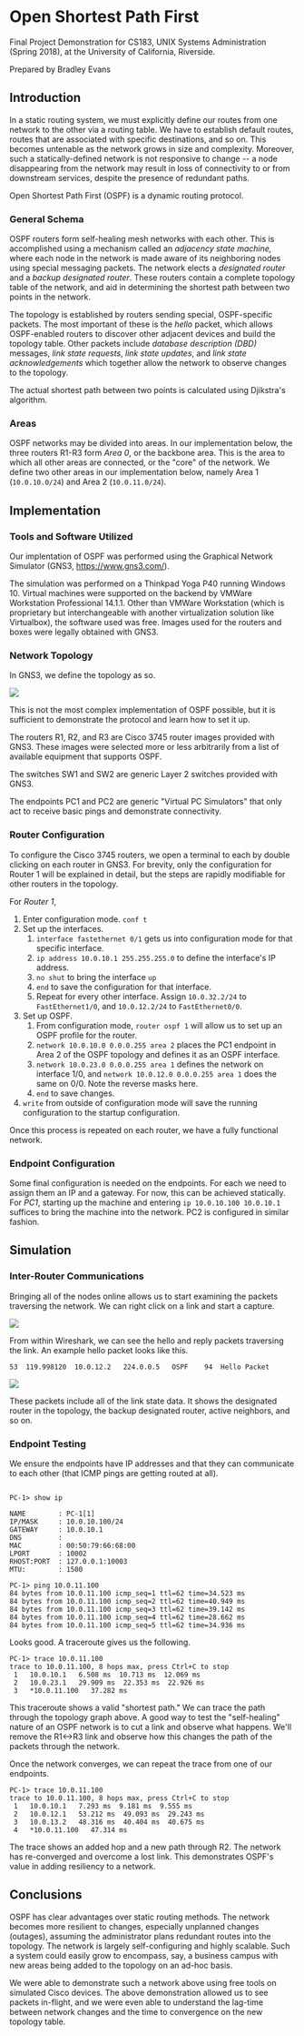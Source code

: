 # Open Shortest Path First

Final Project Demonstration for CS183, UNIX Systems Administration (Spring 2018), at the University of California, Riverside.

Prepared by Bradley Evans

## Introduction ##

In a static routing system, we must explicitly define our routes from one network to the other via a routing table. We have to establish default routes, routes that are associated with specific destinations, and so on. This becomes untenable as the network grows in size and complexity. Moreover, such a statically-defined network is not responsive to change -- a node disappearing from the network may result in loss of connectivity to or from downstream services, despite the presence of redundant paths.

Open Shortest Path First (OSPF) is a dynamic routing protocol. 

### General Schema ###

OSPF routers form self-healing mesh networks with each other. This is accomplished using a mechanism called an _adjacency state machine,_ where each node in the network is made aware of its neighboring nodes using special messaging packets. The network elects a _designated router_ and a _backup designated router_. These routers contain a complete topology table of the network, and aid in determining the shortest path between two points in the network.

The topology is established by routers sending special, OSPF-specific packets. The most important of these is the _hello_ packet, which allows OSPF-enabled routers to discover other adjacent devices and build the topology table. Other packets include _database description (DBD)_ messages, _link state requests_, _link state updates_, and _link state acknowledgements_ which together allow the network to observe changes to the topology.

The actual shortest path between two points is calculated using Djikstra's algorithm.

### Areas ###

OSPF networks may be divided into areas. In our implementation below, the three routers R1-R3 form _Area 0_, or the backbone area. This is the area to which all other areas are connected, or the "core" of the network. We define two other areas in our implementation below, namely Area 1 (`10.0.10.0/24`) and Area 2 (`10.0.11.0/24`).

## Implementation ##

### Tools and Software Utilized ###

Our implentation of OSPF was performed using the Graphical Network Simulator (GNS3, https://www.gns3.com/).

The simulation was performed on a Thinkpad Yoga P40 running Windows 10. Virtual machines were supported on the backend by VMWare Workstation Professional 14.1.1. Other than VMWare Workstation (which is proprietary but interchangeable with another virtualization solution like Virtualbox), the software used was free. Images used for the routers and boxes were legally obtained with GNS3.

### Network Topology ###

In GNS3, we define the topology as so.

![](https://i.imgur.com/YWXTWKt.png)

This is not the most complex implementation of OSPF possible, but it is sufficient to demonstrate the protocol and learn how to set it up.

The routers R1, R2, and R3 are Cisco 3745 router images provided with GNS3. These images were selected more or less arbitrarily from a list of available equipment that supports OSPF. 

The switches SW1 and SW2 are generic Layer 2 switches provided with GNS3.

The endpoints PC1 and PC2 are generic "Virtual PC Simulators" that only act to receive basic pings and demonstrate connectivity.

### Router Configuration ###

To configure the Cisco 3745 routers, we open a terminal to each by double clicking on each router in GNS3. For brevity, only the configuration for Router 1 will be explained in detail, but the steps are rapidly modifiable for other routers in the topology.

For *Router 1*,

1. Enter configuration mode. `conf t`
2. Set up the interfaces.
	1. `interface fastethernet 0/1` gets us into configuration mode for that specific interface.
	2. `ip address 10.0.10.1 255.255.255.0` to define the interface's IP address.
	3. `no shut` to bring the interface `up` 
	4. `end` to save the configuration for that interface.
	5. Repeat for every other interface. Assign `10.0.32.2/24` to `FastEthernet1/0`, and `10.0.12.2/24` to `FastEthernet0/0`.
3. Set up OSPF.
	1. From configuration mode, `router ospf 1` will allow us to set up an OSPF profile for the router.
	2. `network 10.0.10.0 0.0.0.255 area 2` places the PC1 endpoint in Area 2 of the OSPF topology and defines it as an OSPF interface.
	3. `network 10.0.23.0 0.0.0.255 area 1` defines the network on interface 1/0, and `network 10.0.12.0 0.0.0.255 area 1` does the same on 0/0. Note the reverse masks here.
	4. `end` to save changes.
5. `write` from outside of configuration mode will save the running configuration to the startup configuration.

Once this process is repeated on each router, we have a fully functional network.

### Endpoint Configuration ###

Some final configuration is needed on the endpoints. For each we need to assign them an IP and a gateway. For now, this can be achieved statically. For *PC1*, starting up the machine and entering `ip 10.0.10.100 10.0.10.1` suffices to bring the machine into the network. PC2 is configured in similar fashion.

## Simulation ##

### Inter-Router Communications ###

Bringing all of the nodes online allows us to start examining the packets traversing the network. We can right click on a link and start a capture.

![](https://i.imgur.com/Pq6Gsuo.png)

From within Wireshark, we can see the hello and reply packets traversing the link. An example hello packet looks like this.

```
53	119.998120	10.0.12.2	224.0.0.5	OSPF	94	Hello Packet
```

![](https://i.imgur.com/7iMh1yX.png)

These packets include all of the link state data. It shows the designated router in the topology, the backup designated router, active neighbors, and so on. 

### Endpoint Testing ###

We ensure the endpoints have IP addresses and that they can communicate to each other (that ICMP pings are getting routed at all).

```

PC-1> show ip

NAME        : PC-1[1]
IP/MASK     : 10.0.10.100/24
GATEWAY     : 10.0.10.1
DNS         :
MAC         : 00:50:79:66:68:00
LPORT       : 10002
RHOST:PORT  : 127.0.0.1:10003
MTU:        : 1500

PC-1> ping 10.0.11.100
84 bytes from 10.0.11.100 icmp_seq=1 ttl=62 time=34.523 ms
84 bytes from 10.0.11.100 icmp_seq=2 ttl=62 time=40.949 ms
84 bytes from 10.0.11.100 icmp_seq=3 ttl=62 time=39.142 ms
84 bytes from 10.0.11.100 icmp_seq=4 ttl=62 time=28.662 ms
84 bytes from 10.0.11.100 icmp_seq=5 ttl=62 time=34.936 ms
```

Looks good. A traceroute gives us the following.

```
PC-1> trace 10.0.11.100
trace to 10.0.11.100, 8 hops max, press Ctrl+C to stop
 1   10.0.10.1   6.508 ms  10.713 ms  12.069 ms
 2   10.0.23.1   29.909 ms  22.353 ms  22.926 ms
 3   *10.0.11.100   37.282 ms
```

This traceroute shows a valid "shortest path." We can trace the path through the topology graph above. A good way to test the "self-healing" nature of an OSPF network is to cut a link and observe what happens. We'll remove the R1<->R3 link and observe how this changes the path of the packets through the network.

Once the network converges, we can repeat the trace from one of our endpoints.

```
PC-1> trace 10.0.11.100
trace to 10.0.11.100, 8 hops max, press Ctrl+C to stop
 1   10.0.10.1   7.293 ms  9.181 ms  9.555 ms
 2   10.0.12.1   53.212 ms  49.093 ms  29.243 ms
 3   10.0.13.2   48.316 ms  40.404 ms  40.675 ms
 4   *10.0.11.100   47.314 ms
```

The trace shows an added hop and a new path through R2. The network has re-converged and overcome a lost link. This demonstrates OSPF's value in adding resiliency to a network.

## Conclusions ##

OSPF has clear advantages over static routing methods. The network becomes more resilient to changes, especially unplanned changes (outages), assuming the administrator plans redundant routes into the topology. The network is largely self-configuring and highly scalable. Such a system could easily grow to encompass, say, a business campus with new areas being added to the topology on an ad-hoc basis.

We were able to demonstrate such a network above using free tools on simulated Cisco devices. The above demonstration allowed us to see packets in-flight, and we were even able to understand the lag-time between network changes and the time to convergence on the new topology table. 